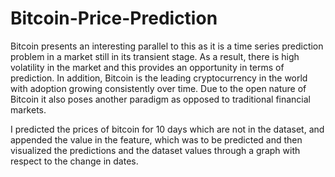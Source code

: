 # Bitcoin-Price-Prediction
Bitcoin presents an interesting parallel to this as it is a time series
prediction problem in a market still in its transient stage. As a result,
there is high volatility in the market and this provides an opportunity in
terms of prediction. In addition, Bitcoin is the leading cryptocurrency in
the world with adoption growing consistently over time. Due to the open
nature of Bitcoin it also poses another paradigm as opposed to traditional
financial markets.

I predicted the prices of bitcoin for 10 days which are not in the dataset,
and appended the value in the feature, which was to be predicted and
then visualized the predictions and the dataset values through a graph
with respect to the change in dates.
